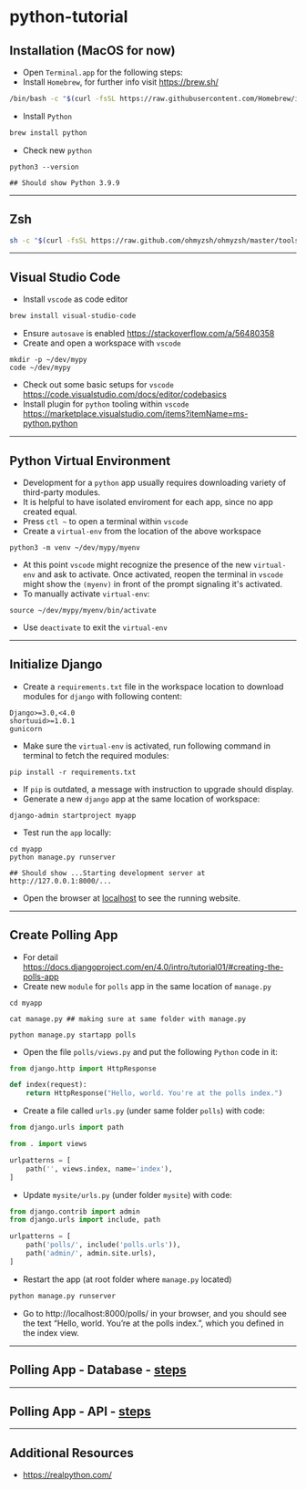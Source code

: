 # python-tutorial

## Installation (MacOS for now)

- Open `Terminal.app` for the following steps: 
- Install `Homebrew`, for further info visit https://brew.sh/ 
```sh
/bin/bash -c "$(curl -fsSL https://raw.githubusercontent.com/Homebrew/install/HEAD/install.sh)"
```
- Install `Python`
```sh
brew install python
```
- Check new `python`
```
python3 --version

## Should show Python 3.9.9
```
---
## Zsh 
```sh
sh -c "$(curl -fsSL https://raw.github.com/ohmyzsh/ohmyzsh/master/tools/install.sh)"
```
---
## Visual Studio Code

- Install `vscode` as code editor
```sh
brew install visual-studio-code
```
- Ensure `autosave` is enabled https://stackoverflow.com/a/56480358  
- Create and open a workspace with `vscode`
```
mkdir -p ~/dev/mypy
code ~/dev/mypy
```
- Check out some basic setups for `vscode` https://code.visualstudio.com/docs/editor/codebasics
- Install plugin for `python` tooling within `vscode` https://marketplace.visualstudio.com/items?itemName=ms-python.python
---
## Python Virtual Environment

- Development for a `python` app usually requires downloading variety of third-party modules. 
- It is helpful to have isolated enviroment for each app, since no app created equal. 
- Press `ctl ~` to open a terminal within `vscode`
- Create a `virtual-env` from the location of the above workspace
```
python3 -m venv ~/dev/mypy/myenv
```
- At this point `vscode` might recognize the presence of the new `virtual-env` and ask to activate. Once activated, reopen the terminal in `vscode` might show the `(myenv)` in front of the prompt signaling it's activated.
- To manually activate `virtual-env`: 
```
source ~/dev/mypy/myenv/bin/activate
```
- Use `deactivate` to exit the `virtual-env`
---
## Initialize Django 
- Create a `requirements.txt` file in the workspace location to download modules for `django` with following content:
```
Django>=3.0,<4.0
shortuuid>=1.0.1
gunicorn
```
- Make sure the `virtual-env` is activated, run following command in terminal to fetch the required modules:
```
pip install -r requirements.txt
```
- If `pip` is outdated, a message with instruction to upgrade should display.
- Generate a new `django` app at the same location of workspace:
```
django-admin startproject myapp
```
- Test run the `app` locally:
```
cd myapp
python manage.py runserver

## Should show ...Starting development server at http://127.0.0.1:8000/...
```
- Open the browser at [localhost](http://localhost:8000) to see the running website.
---
## Create Polling App

- For detail https://docs.djangoproject.com/en/4.0/intro/tutorial01/#creating-the-polls-app
- Create new `module` for `polls` app in the same location of `manage.py`
```
cd myapp

cat manage.py ## making sure at same folder with manage.py

python manage.py startapp polls
``` 
- Open the file `polls/views.py` and put the following `Python` code in it:
```py
from django.http import HttpResponse

def index(request):
    return HttpResponse("Hello, world. You're at the polls index.")
```
- Create a file called `urls.py` (under same folder `polls`) with code:
```py
from django.urls import path

from . import views

urlpatterns = [
    path('', views.index, name='index'),
]
``` 
- Update `mysite/urls.py` (under folder `mysite`) with code:
```py
from django.contrib import admin
from django.urls import include, path

urlpatterns = [
    path('polls/', include('polls.urls')),
    path('admin/', admin.site.urls),
]
```
- Restart the app (at root folder where `manage.py` located)
```sh
python manage.py runserver
```
- Go to http://localhost:8000/polls/ in your browser, and you should see the text “Hello, world. You’re at the polls index.”, which you defined in the index view.

---
## Polling App - Database - [steps](database_README.md) 
---  
## Polling App - API - [steps](api_README.md) 
---  
## Additional Resources
- https://realpython.com/
